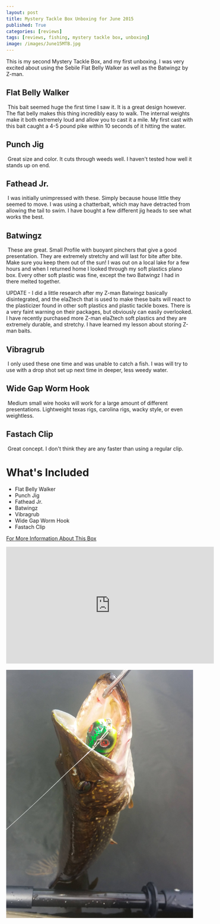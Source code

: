 ```yaml
---
layout: post
title: Mystery Tackle Box Unboxing for June 2015
published: True
categories: [reviews]
tags: [reviews, fishing, mystery tackle box, unboxing]
image: /images/June15MTB.jpg
---
```


<style>.parallax-background {background: url("/images/June15MTB.jpg");}</style>

This is my second Mystery Tackle Box, and my first unboxing. I was very excited about using the Sebile Flat Belly Walker as well as the Batwingz by Z-man. 

## Flat Belly Walker
<img class="floatrightsm" src="http://mysterytacklebox.com/media/catalog/product/cache/1/small_image/175x141/9df78eab33525d08d6e5fb8d27136e95/f/l/flat-belly-walker_web.jpg" alt="">
This bait seemed huge the first time I saw it. It is a great design however. The flat belly makes this thing incredibly easy to walk. The internal weights make it both extremely loud and allow you to cast it a mile. My first cast with this bait caught a 4-5 pound pike within 10 seconds of it hitting the water.

## Punch Jig
<img class="floatrightsm" src="http://mysterytacklebox.com/media/catalog/product/cache/1/small_image/175x141/9df78eab33525d08d6e5fb8d27136e95/p/u/punch-jig_web.jpg" alt="">
Great size and color. It cuts through weeds well. I haven't tested how well it stands up on end.

## Fathead Jr.
<img class="floatrightsm" src="http://mysterytacklebox.com/media/catalog/product/cache/1/small_image/175x141/9df78eab33525d08d6e5fb8d27136e95/r/s/rs_fathead_jr_pearl_white_web.jpg" alt="">
I was initially unimpressed with these. Simply because house little they seemed to move. I was using a chatterbait, which may have detracted from allowing the tail to swim. I have bought a few different jig heads to see what works the best.

## Batwingz
<img class="floatrightsm" src="http://mysterytacklebox.com/media/catalog/product/cache/1/small_image/175x141/9df78eab33525d08d6e5fb8d27136e95/b/a/batwingz_web.jpg" alt="">
These are great. Small Profile with buoyant pinchers that give a good presentation. They are extremely stretchy and will last for bite after bite. Make sure you keep them out of the sun! I was out on a local lake for a few hours and when I returned home I looked through my soft plastics plano box. Every other soft plastic was fine, except the two Batwingz I had in there melted together.

UPDATE - I did a little research after my Z-man Batwingz basically disintegrated, and the elaZtech that is used to make these baits will react to the plasticizer found in other soft plastics and plastic tackle boxes. There is a very faint warning on their packages, but obviously can easily overlooked. I have recently purchased more Z-man elaZtech soft plastics and they are extremely durable, and stretchy. I have learned my lesson about storing Z-man baits.

## Vibragrub
<img class="floatrightsm" src="http://mysterytacklebox.com/media/catalog/product/cache/1/small_image/175x141/9df78eab33525d08d6e5fb8d27136e95/f/l/flashshad.jpg" alt="">
I only used these one time and was unable to catch a fish. I was will try to use with a drop shot set up next time in deeper, less weedy water.

## Wide Gap Worm Hook
<img class="floatrightsm" src="http://mysterytacklebox.com/media/catalog/product/cache/1/small_image/175x141/9df78eab33525d08d6e5fb8d27136e95/l/0/l092_web.jpg" alt="">
Medium small wire hooks will work for a large amount of different presentations. Lightweight texas rigs, carolina rigs, wacky style, or even weightless. 

## Fastach Clip
<img class="floatrightsm" src="http://mysterytacklebox.com/media/catalog/product/cache/1/small_image/175x141/9df78eab33525d08d6e5fb8d27136e95/f/a/fastach-clip_web.jpg" alt="">
Great concept. I don't think they are any faster than using a regular clip.

# What's Included

* Flat Belly Walker
* Punch Jig
* Fathead Jr.
* Batwingz
* Vibragrub
* Wide Gap Worm Hook
* Fastach Clip

[For More Information About This Box](http://www.mtb-baits.com/9nx)

<div class="video">
  <div class="video-wrapper">
      <iframe width="560" height="315" src="https://www.youtube.com/embed/r8Blk7cDOAs" frameborder="0" allowfullscreen></iframe>
  </div>
</div>

<a href="/images/Sebile-Walker.jpg" data-lightbox="Sebile-Walker" data-title="Sebile-Walker"><img class="centered" src="/images/Sebile-Walker.jpg" alt="Lake Superior Laker"></a>